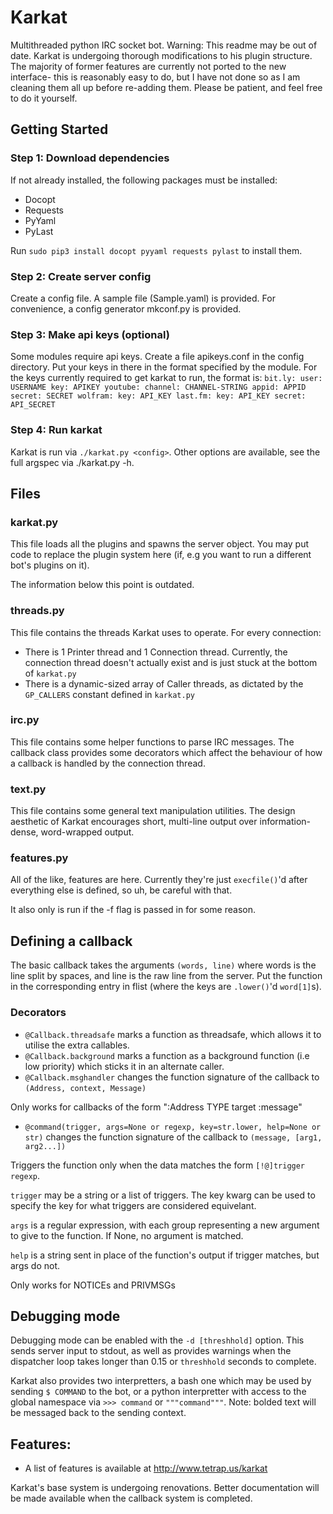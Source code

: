 # Karkat

Multithreaded python IRC socket bot.
Warning: This readme may be out of date. Karkat is undergoing thorough modifications to his plugin structure. The majority of former features are currently not ported to the new interface- this is reasonably easy to do, but I have not done so as I am cleaning them all up before re-adding them. Please be patient, and feel free to do it yourself.

## Getting Started
### Step 1: Download dependencies
If not already installed, the following packages must be installed:
- Docopt
- Requests
- PyYaml
- PyLast
 
Run ``sudo pip3 install docopt pyyaml requests pylast`` to install them.

### Step 2: Create server config
Create a config file. A sample file (Sample.yaml) is provided. For convenience, a config generator mkconf.py is provided.

### Step 3: Make api keys (optional)
Some modules require api keys. Create a file apikeys.conf in the config directory. Put your keys in there in the format specified by the module.
For the keys currently required to get karkat to run, the format is:
``bit.ly:
    user: USERNAME
    key: APIKEY
youtube:
    channel: CHANNEL-STRING
    appid: APPID
    secret: SECRET
wolfram:
    key: API_KEY
last.fm:
    key: API_KEY
    secret: API_SECRET``

### Step 4: Run karkat
Karkat is run via ``./karkat.py <config>``. Other options are available, see the full argspec via ./karkat.py -h.

## Files

### karkat.py

This file loads all the plugins and spawns the server object. You may put code to replace the plugin system here (if, e.g you want to run a different bot's plugins on it).

The information below this point is outdated.

### threads.py 

This file contains the threads Karkat uses to operate. For every connection:
- There is 1 Printer thread and 1 Connection thread. Currently, the connection thread doesn't actually exist and is just stuck at the bottom of ``karkat.py``
- There is a dynamic-sized array of Caller threads, as dictated by the ``GP_CALLERS`` constant defined in ``karkat.py``

### irc.py
This file contains some helper functions to parse IRC messages. The callback class provides some decorators which affect the behaviour of how a callback is handled by the connection thread.

### text.py
This file contains some general text manipulation utilities. The design aesthetic of Karkat encourages short, multi-line output over information-dense, word-wrapped output.

### features.py
All of the like, features are here. Currently they're just ``execfile()``'d after everything else is defined, so uh, be careful with that.

It also only is run if the -f flag is passed in for some reason.

## Defining a callback
The basic callback takes the arguments ``(words, line)`` where words is the line split by spaces, and line is the raw line from the server. Put the function in the corresponding entry in flist (where the keys are ``.lower()``'d ``word[1]``s).

### Decorators
- ``@Callback.threadsafe`` 
marks a function as threadsafe, which allows it to utilise the extra callables.
- ``@Callback.background``
marks a function as a background function (i.e low priority) which sticks it in an alternate caller.
- ``@Callback.msghandler``
changes the function signature of the callback to ``(Address, context, Message)``

Only works for callbacks of the form ":Address TYPE target :message" 
- ``@command(trigger, args=None or regexp, key=str.lower, help=None or str)``
changes the function signature of the callback to ``(message, [arg1, arg2...])``

Triggers the function only when the data matches the form ``[!@]trigger regexp``.

``trigger`` may be a string or a list of triggers. The key kwarg can be used to specify the key for what triggers are considered equivelant.

``args`` is a regular expression, with each group representing a new argument to give to the function. If None, no argument is matched.

``help`` is a string sent in place of the function's output if trigger matches, but args do not.

Only works for NOTICEs and PRIVMSGs

## Debugging mode
Debugging mode can be enabled with the ``-d [threshhold]`` option. This sends server input to stdout, as well as provides warnings when the dispatcher loop takes longer than 0.15 or ``threshhold`` seconds to complete.

Karkat also provides two interpretters, a bash one which may be used by sending ``$ COMMAND`` to the bot, or a python interpretter with access to the global namespace via ``>>> command`` or ``"""command"""``. Note: bolded text will be messaged back to the sending context.

## Features:
- A list of features is available at http://www.tetrap.us/karkat

Karkat's base system is undergoing renovations. Better documentation will be made available when the callback system is completed.
